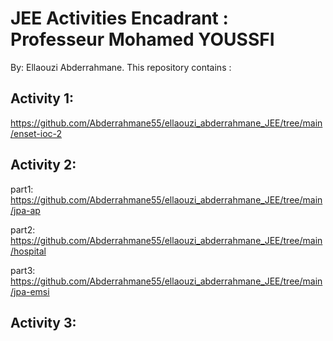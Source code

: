 #  JEE Activities Encadrant : Professeur Mohamed YOUSSFI 
               

By: Ellaouzi Abderrahmane. This repository contains :

## Activity 1:

https://github.com/Abderrahmane55/ellaouzi_abderrahmane_JEE/tree/main/enset-ioc-2

## Activity 2:

part1: https://github.com/Abderrahmane55/ellaouzi_abderrahmane_JEE/tree/main/jpa-ap

part2: https://github.com/Abderrahmane55/ellaouzi_abderrahmane_JEE/tree/main/hospital

part3: https://github.com/Abderrahmane55/ellaouzi_abderrahmane_JEE/tree/main/jpa-emsi

## Activity 3: 

